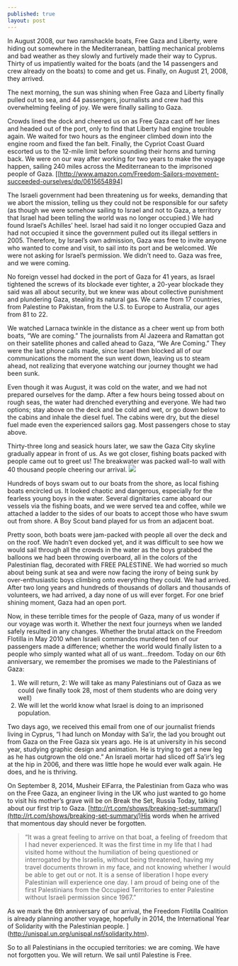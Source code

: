 ```yaml
---
published: true
layout: post
---
```


In August 2008, our two ramshackle boats, Free Gaza and Liberty, were hiding out somewhere in the Mediterranean, battling mechanical problems and bad weather as they slowly and furtively made their way to Cyprus.  Thirty of us impatiently waited for the boats (and the 14 passengers and crew already on the boats) to come and get us. Finally, on August 21, 2008, they arrived.

The next morning, the sun was shining when Free Gaza and Liberty finally pulled out to sea, and 44 passengers, journalists and crew had this overwhelming feeling of joy. We were finally sailing to Gaza. 


Crowds lined the dock and cheered us on as Free Gaza cast off her lines and headed out of the port, only to find that Liberty had engine trouble again. We waited for two hours as the engineer climbed down into the engine room and fixed the fan belt. Finally, the Cypriot Coast Guard escorted us to the 12-mile limit before sounding their horns and turning back. We were on our way after working for two years to make the voyage happen, sailing 240 miles across the Mediterranean to the imprisoned people of Gaza. [[http://www.amazon.com/Freedom-Sailors-movement-succeeded-ourselves/dp/0615654894]


The Israeli government had been threatening us for weeks, demanding that we abort the mission, telling us they could not be responsible for our safety (as though we were somehow sailing to Israel and not to Gaza, a territory that Israel had been telling the world was no longer occupied.) We had found Israel’s Achilles’ heel. Israel had said it no longer occupied Gaza and had not occupied it since the government pulled out its illegal settlers in 2005. Therefore, by Israel’s own admission, Gaza was free to invite anyone who wanted to come and visit, to sail into its port and be welcomed. We were not asking for Israel’s permission. We didn’t need to. Gaza was free, and we were coming. 
 
 
No foreign vessel had docked in the port of Gaza for 41 years, as Israel tightened the screws of its blockade ever tighter, a 20-year blockade they said was all about security, but we knew was about collective punishment and plundering Gaza, stealing its natural gas. We came from 17 countries, from Palestine to Pakistan, from the U.S. to Europe to Australia, our ages from 81 to 22.  


We watched Larnaca twinkle in the distance as a cheer went up from both boats, “We are coming.” The journalists from Al Jazeera and Ramattan got on their satellite phones and called ahead to Gaza, “We Are Coming.” They were the last phone calls made, since Israel then blocked all of our communications the moment the sun went down, leaving us to steam ahead, not realizing that everyone watching our journey thought we had been sunk.  


Even though it was August, it was cold on the water, and we had not prepared ourselves for the damp. After a few hours being tossed about on rough seas, the water had drenched everything and everyone. We had two options; stay above on the deck and be cold and wet, or go down below to the cabins and inhale the diesel fuel. The cabins were dry, but the diesel fuel made even the experienced sailors gag. Most passengers chose to stay above.  


Thirty-three long and seasick hours later, we saw the Gaza City skyline gradually appear in front of us. As we got closer, fishing boats packed with people came out to greet us! The breakwater was packed wall-to wall with 40 thousand people cheering our arrival. ![](/images/WelcomedbyEveryone.jpg)


Hundreds of boys swam out to our boats from the shore, as local fishing boats encircled us. It looked chaotic and dangerous, especially for the fearless young boys in the water. Several dignitaries came aboard our vessels via the fishing boats, and we were served tea and coffee, while we attached a ladder to the sides of our boats to accept those who have swum out from shore. A Boy Scout band played for us from an adjacent boat. 


Pretty soon, both boats were jam-packed with people all over the deck and on the roof. We hadn’t even docked yet, and it was difficult to see how we would sail through all the crowds in the water as the boys grabbed the balloons we had been throwing overboard, all in the colors of the Palestinian flag, decorated with FREE PALESTINE.  We had worried so much about being sunk at sea and were now facing the irony of being sunk by over-enthusiastic boys climbing onto everything they could.
We had arrived. After two long years and hundreds of thousands of dollars and thousands of volunteers, we had arrived, a day none of us will ever forget. 
For one brief shining moment, Gaza had an open port. 


Now, in these terrible times for the people of Gaza, many of us wonder if our voyage was worth it. Whether the next four journeys when we landed safely resulted in any changes. Whether the brutal attack on the Freedom Flotilla in May 2010 when Israeli commandos murdered ten of our passengers made a difference; whether the world would finally listen to a people who simply wanted what all of us want…freedom.
Today on our 6th anniversary, we remember the promises we made to the Palestinians of Gaza: 
1. We will return, 
2: We will take as many Palestinians out of Gaza as we could (we finally took 28, most of them students who are doing very well) 
3. We will let the world know what Israel is doing to an imprisoned population.  


 
Two days ago, we received this email from one of our journalist friends living in Cyprus,  “I had lunch on Monday with Sa’ir, the lad you brought out from Gaza on the Free Gaza six years ago. He is at university in his second year, studying graphic design and animation. He is trying to get a new leg as he has outgrown the old one.” 
An Israeli mortar had sliced off Sa’ir’s leg at the hip in 2006, and there was little hope he would ever walk again. He does, and he is thriving.


On September 8, 2014, Musheir ElFarra, the Palestinian from Gaza who was on the Free Gaza, an engineer living in the UK who just wanted to go home to visit his mother’s grave will be on Break the Set, Russia Today, talking about our first trip to Gaza. [http://rt.com/shows/breaking-set-summary/](http://rt.com/shows/breaking-set-summary/)His words when he arrived that momentous day should never be forgotten.


>“It was a great feeling to arrive on that boat, a feeling of freedom that I had never experienced. It was the first time in my life that I had visited home without the humiliation of being questioned or interrogated by the Israelis, without being threatened, having my travel documents thrown in my face, and not knowing whether I would be able to get out or not. It is a sense of liberation I hope every Palestinian will experience one day. I am proud of being one of the first Palestinians from the Occupied Territories to enter Palestine without Israeli permission since 1967.” 


As we mark the 6th anniversary of our arrival, the Freedom Flotilla Coalition is already planning another voyage, hopefully in 2014, the International Year of Solidarity with the Palestinian people. ](http://unispal.un.org/unispal.nsf/solidarity.htm). 



So to all Palestinians in the occupied territories: we are coming. We have not forgotten you. We will return. We sail until Palestine is Free. 

